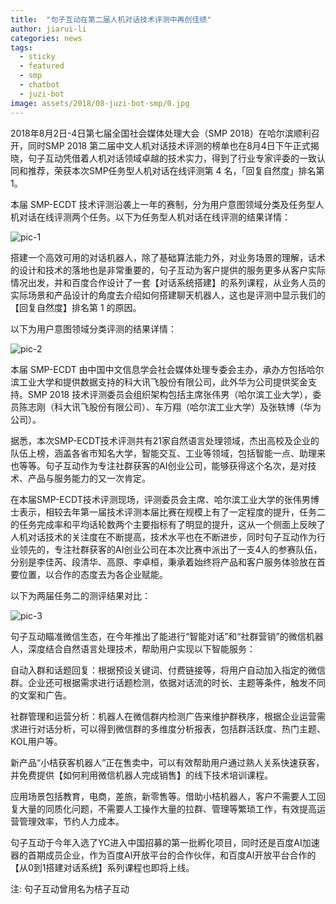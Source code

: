 ```yaml
---
title:  "句子互动在第二届人机对话技术评测中再创佳绩"
author: jiarui-li
categories: news
tags:
  - sticky
  - featured
  - smp
  - chatbot
  - juzi-bot
image: assets/2018/08-juzi-bot-smp/0.jpg
---
```


2018年8月2日-4日第七届全国社会媒体处理大会（SMP 2018）在哈尔滨顺利召开，同时SMP 2018 第二届中文人机对话技术评测的榜单也在8月4日下午正式揭晓，句子互动凭借着人机对话领域卓越的技术实力，得到了行业专家评委的一致认同和推荐，荣获本次SMP任务型人机对话在线评测第 4 名，「回复自然度」排名第 1。

本届 SMP-ECDT 技术评测沿袭上一年的赛制，分为用户意图领域分类及任务型人机对话在线评测两个任务。以下为任务型人机对话在线评测的结果详情：

![pic-1](/assets/2018/08-juzi-bot-smp/1.png)

搭建一个高效可用的对话机器人，除了基础算法能力外，对业务场景的理解，话术的设计和技术的落地也是非常重要的，句子互动为客户提供的服务更多从客户实际情况出发，并和百度合作设计了一套【对话系统搭建】的系列课程，从业务人员的实际场景和产品设计的角度去介绍如何搭建聊天机器人，这也是评测中显示我们的【回复自然度】排名第 1 的原因。

以下为用户意图领域分类评测的结果详情：

![pic-2](/assets/2018/08-juzi-bot-smp/2.png)

本届 SMP-ECDT 由中国中文信息学会社会媒体处理专委会主办，承办方包括哈尔滨工业大学和提供数据支持的科大讯飞股份有限公司，此外华为公司提供奖金支持。SMP 2018 技术评测委员会组织架构包括主席张伟男（哈尔滨工业大学），委员陈志刚（科大讯飞股份有限公司）、车万翔（哈尔滨工业大学）及张轶博（华为公司）。

据悉，本次SMP-ECDT技术评测共有21家自然语言处理领域，杰出高校及企业的队伍上榜，涵盖各省市知名大学，智能交互、工业等领域，包括智能一点、助理来也等等。句子互动作为专注社群获客的AI创业公司，能够获得这个名次，是对技术、产品与服务能力的又一次肯定。

在本届SMP-ECDT技术评测现场，评测委员会主席、哈尔滨工业大学的张伟男博士表示，相较去年第一届技术评测本届比赛在规模上有了一定程度的提升，任务二的任务完成率和平均话轮数两个主要指标有了明显的提升，这从一个侧面上反映了人机对话技术的关注度在不断提高，技术水平也在不断进步，同时句子互动作为行业领先的，专注社群获客的AI创业公司在本次比赛中派出了一支4人的参赛队伍，分别是李佳芮、段清华、高原、李卓桓，秉承着始终将产品和客户服务体验放在首要位置，以合作的态度去为各企业赋能。

以下为两届任务二的测评结果对比：

![pic-3](/assets/2018/08-juzi-bot-smp/3.png)

句子互动瞄准微信生态，在今年推出了能进行“智能对话”和“社群营销”的微信机器人，深度结合自然语言处理技术，帮助用户实现以下智能服务：

自动入群和话题回复：根据预设关键词、付费链接等，将用户自动加入指定的微信群。企业还可根据需求进行话题检测，依据对话流的时长、主题等条件，触发不同的文案和广告。

社群管理和运营分析：机器人在微信群内检测广告来维护群秩序，根据企业运营需求进行对话分析，可以得到微信群的多维度分析报表，包括群活跃度、热门主题、KOL用户等。

新产品“小桔获客机器人”正在售卖中，可以有效帮助用户通过熟人关系快速获客，并免费提供【如何利用微信机器人完成销售】的线下技术培训课程。

应用场景包括教育，电商，差旅，新零售等。借助小桔机器人，客户不需要人工回复大量的同质化问题，不需要人工操作大量的拉群、管理等繁琐工作，有效提高运营管理效率，节约人力成本。

句子互动于今年入选了YC进入中国招募的第一批孵化项目，同时还是百度AI加速器的首期成员企业，作为百度Al开放平台的合作伙伴，和百度AI开放平台合作的【从0到1搭建对话系统】系列课程也即将上线。

注: 句子互动曾用名为桔子互动
